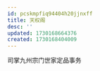 ```yaml
---
id: pcskmpfiq94404h20jjnxff
title: 天权阁
desc: ''
updated: 1730168664376
created: 1730168404009
---
```


司掌九州宗门世家定品事务
